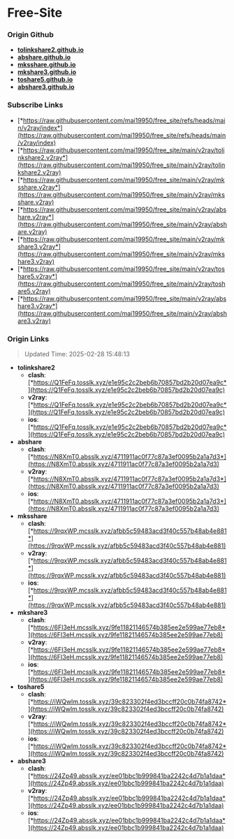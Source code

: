 # Free-Site

### Origin Github

- [**tolinkshare2.github.io**](https://github.com/tolinkshare2/tolinkshare2.github.io)
- [**abshare.github.io**](https://github.com/abshare/abshare.github.io)
- [**mksshare.github.io**](https://github.com/mksshare/mksshare.github.io)
- [**mkshare3.github.io**](https://github.com/mkshare3/mkshare3.github.io)
- [**toshare5.github.io**](https://github.com/toshare5/toshare5.github.io)
- [**abshare3.github.io**](https://github.com/abshare3/abshare3.github.io)

### Subscribe Links

- [*https://raw.githubusercontent.com/mai19950/free_site/refs/heads/main/v2ray/index*](https://raw.githubusercontent.com/mai19950/free_site/refs/heads/main/v2ray/index)
- [*https://raw.githubusercontent.com/mai19950/free_site/main/v2ray/tolinkshare2.v2ray*](https://raw.githubusercontent.com/mai19950/free_site/main/v2ray/tolinkshare2.v2ray)
- [*https://raw.githubusercontent.com/mai19950/free_site/main/v2ray/mksshare.v2ray*](https://raw.githubusercontent.com/mai19950/free_site/main/v2ray/mksshare.v2ray)
- [*https://raw.githubusercontent.com/mai19950/free_site/main/v2ray/abshare.v2ray*](https://raw.githubusercontent.com/mai19950/free_site/main/v2ray/abshare.v2ray)
- [*https://raw.githubusercontent.com/mai19950/free_site/main/v2ray/mkshare3.v2ray*](https://raw.githubusercontent.com/mai19950/free_site/main/v2ray/mkshare3.v2ray)
- [*https://raw.githubusercontent.com/mai19950/free_site/main/v2ray/toshare5.v2ray*](https://raw.githubusercontent.com/mai19950/free_site/main/v2ray/toshare5.v2ray)
- [*https://raw.githubusercontent.com/mai19950/free_site/main/v2ray/abshare3.v2ray*](https://raw.githubusercontent.com/mai19950/free_site/main/v2ray/abshare3.v2ray)

### Origin Links

> Updated Time: 2025-02-28 15:48:13

- **tolinkshare2**
  - **clash**: [*https://Q1FeFq.tosslk.xyz/e1e95c2c2beb6b70857bd2b20d07ea9c*](https://Q1FeFq.tosslk.xyz/e1e95c2c2beb6b70857bd2b20d07ea9c)
  - **v2ray**: [*https://Q1FeFq.tosslk.xyz/e1e95c2c2beb6b70857bd2b20d07ea9c*](https://Q1FeFq.tosslk.xyz/e1e95c2c2beb6b70857bd2b20d07ea9c)
  - **ios**: [*https://Q1FeFq.tosslk.xyz/e1e95c2c2beb6b70857bd2b20d07ea9c*](https://Q1FeFq.tosslk.xyz/e1e95c2c2beb6b70857bd2b20d07ea9c)
- **abshare**
  - **clash**: [*https://N8XmT0.absslk.xyz/4711911ac0f77c87a3ef0095b2a1a7d3*](https://N8XmT0.absslk.xyz/4711911ac0f77c87a3ef0095b2a1a7d3)
  - **v2ray**: [*https://N8XmT0.absslk.xyz/4711911ac0f77c87a3ef0095b2a1a7d3*](https://N8XmT0.absslk.xyz/4711911ac0f77c87a3ef0095b2a1a7d3)
  - **ios**: [*https://N8XmT0.absslk.xyz/4711911ac0f77c87a3ef0095b2a1a7d3*](https://N8XmT0.absslk.xyz/4711911ac0f77c87a3ef0095b2a1a7d3)
- **mksshare**
  - **clash**: [*https://9rqxWP.mcsslk.xyz/afbb5c59483acd3f40c557b48ab4e881*](https://9rqxWP.mcsslk.xyz/afbb5c59483acd3f40c557b48ab4e881)
  - **v2ray**: [*https://9rqxWP.mcsslk.xyz/afbb5c59483acd3f40c557b48ab4e881*](https://9rqxWP.mcsslk.xyz/afbb5c59483acd3f40c557b48ab4e881)
  - **ios**: [*https://9rqxWP.mcsslk.xyz/afbb5c59483acd3f40c557b48ab4e881*](https://9rqxWP.mcsslk.xyz/afbb5c59483acd3f40c557b48ab4e881)
- **mkshare3**
  - **clash**: [*https://6FI3eH.mcsslk.xyz/9fe11821146574b385ee2e599ae77eb8*](https://6FI3eH.mcsslk.xyz/9fe11821146574b385ee2e599ae77eb8)
  - **v2ray**: [*https://6FI3eH.mcsslk.xyz/9fe11821146574b385ee2e599ae77eb8*](https://6FI3eH.mcsslk.xyz/9fe11821146574b385ee2e599ae77eb8)
  - **ios**: [*https://6FI3eH.mcsslk.xyz/9fe11821146574b385ee2e599ae77eb8*](https://6FI3eH.mcsslk.xyz/9fe11821146574b385ee2e599ae77eb8)
- **toshare5**
  - **clash**: [*https://iWQwlm.tosslk.xyz/39c823302f4ed3bccff20c0b74fa8742*](https://iWQwlm.tosslk.xyz/39c823302f4ed3bccff20c0b74fa8742)
  - **v2ray**: [*https://iWQwlm.tosslk.xyz/39c823302f4ed3bccff20c0b74fa8742*](https://iWQwlm.tosslk.xyz/39c823302f4ed3bccff20c0b74fa8742)
  - **ios**: [*https://iWQwlm.tosslk.xyz/39c823302f4ed3bccff20c0b74fa8742*](https://iWQwlm.tosslk.xyz/39c823302f4ed3bccff20c0b74fa8742)
- **abshare3**
  - **clash**: [*https://24Zp49.absslk.xyz/ee01bbc1b999841ba2242c4d7b1a1daa*](https://24Zp49.absslk.xyz/ee01bbc1b999841ba2242c4d7b1a1daa)
  - **v2ray**: [*https://24Zp49.absslk.xyz/ee01bbc1b999841ba2242c4d7b1a1daa*](https://24Zp49.absslk.xyz/ee01bbc1b999841ba2242c4d7b1a1daa)
  - **ios**: [*https://24Zp49.absslk.xyz/ee01bbc1b999841ba2242c4d7b1a1daa*](https://24Zp49.absslk.xyz/ee01bbc1b999841ba2242c4d7b1a1daa)
